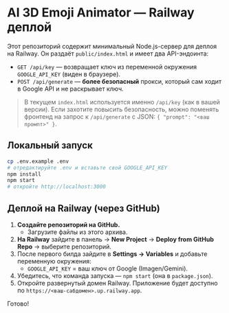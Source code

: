 # AI 3D Emoji Animator — Railway деплой

Этот репозиторий содержит минимальный Node.js-сервер для деплоя на Railway.
Он раздаёт `public/index.html` и имеет два API-эндоинта:

- `GET /api/key` — возвращает ключ из переменной окружения `GOOGLE_API_KEY` (виден в браузере).
- `POST /api/generate` — **более безопасный** прокси, который сам ходит в Google API и не раскрывает ключ.

> В текущем `index.html` используется именно `/api/key` (как в вашей версии). Если захотите повысить безопасность, можно поменять фронтенд на запрос к `/api/generate` с JSON: `{ "prompt": "<ваш промпт>" }`.

## Локальный запуск

```bash
cp .env.example .env
# отредактируйте .env и вставьте свой GOOGLE_API_KEY
npm install
npm start
# откройте http://localhost:3000
```

## Деплой на Railway (через GitHub)

1. **Создайте репозиторий на GitHub.**
   - Загрузите файлы из этого архива.
2. **На Railway** зайдите в панель → **New Project** → **Deploy from GitHub Repo** → выберите репозиторий.
3. После первого билда зайдите в **Settings → Variables** и добавьте переменную окружения:
   - `GOOGLE_API_KEY` = ваш ключ от Google (Imagen/Gemini).
4. Убедитесь, что команда запуска — `npm start` (она в `package.json`).
5. Откройте развернутый домен Railway. Приложение будет доступно по `https://<ваш-сабдомен>.up.railway.app`.

Готово!
